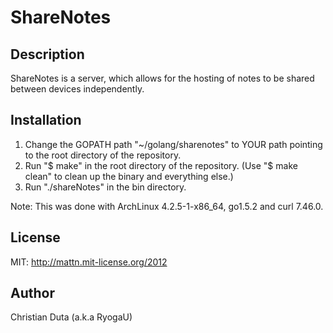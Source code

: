 ShareNotes
==========

Description
-----------

ShareNotes is a server, which allows for the hosting of notes to be shared between devices independently.

Installation
------------

1. Change the GOPATH path "~/golang/sharenotes" to YOUR path pointing to the root directory of the repository.
2. Run "$ make" in the root directory of the repository. (Use "$ make clean" to clean up the binary and everything else.)
3. Run "./shareNotes" in the bin directory.

Note: This was done with ArchLinux 4.2.5-1-x86_64, go1.5.2 and curl 7.46.0.

License
-------

MIT: http://mattn.mit-license.org/2012

Author
------

Christian Duta (a.k.a RyogaU)

